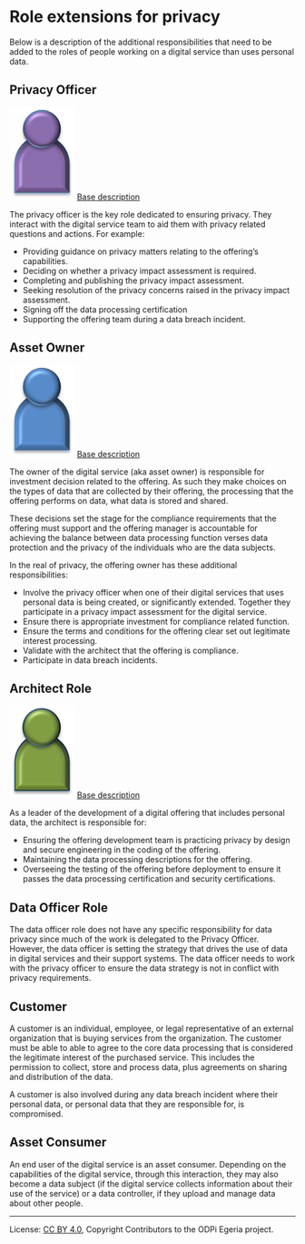 <!-- SPDX-License-Identifier: CC-BY-4.0 -->
<!-- Copyright Contributors to the ODPi Egeria project. -->

# Role extensions for privacy

Below is a description of the additional responsibilities that need to
be added to the roles of people working on a digital service than
uses personal data.

## Privacy Officer

![Icon](../docs/roles/privacy-officer-role.png) [Base description](../docs/roles/privacy-officer-role.md)

The privacy officer is the key role dedicated to ensuring privacy.
They interact with the digital service team to aid them with privacy related questions
and actions.  For example:

* Providing guidance on privacy matters relating to the offering’s capabilities.
* Deciding on whether a privacy impact assessment is required.
* Completing and publishing the privacy impact assessment.
* Seeking resolution of the privacy concerns raised in the privacy impact assessment.
* Signing off the data processing certification
* Supporting the offering team during a data breach incident.


## Asset Owner

![Icon](../docs/roles/asset-owner-role.png) [Base description](../docs/roles/asset-owner-role.md)

The owner of the digital service (aka asset owner) is responsible for investment decision related to
the offering.  As such they make choices on the types of data that are
collected by their offering, the processing that the offering performs on data,
what data is stored and shared.

These decisions set the stage for the compliance requirements that the
offering must support and the offering manager is accountable for achieving
the balance between data processing function verses data protection
and the privacy of the individuals who are the data subjects.

In the real of privacy, the offering owner has these additional responsibilities:

* Involve the privacy officer when one of their digital services
that uses personal data is being created, or significantly extended.
Together they participate in a privacy impact assessment for the digital service.
* Ensure there is appropriate investment for compliance related function.
* Ensure the terms and conditions for the offering clear set out
legitimate interest processing.
* Validate with the architect that the offering is compliance.
* Participate in data breach incidents.
 

## Architect Role

![Icon](../docs/roles/architect-role.png) [Base description](../docs/roles/architect-role.md)

As a leader of the development of a digital offering that
includes personal data, the architect is responsible for:

* Ensuring the offering development team is practicing privacy by design
and secure engineering in the coding of the offering.
* Maintaining the data processing descriptions for the offering.
* Overseeing the testing of the offering before deployment to ensure
it passes the data processing certification and security certifications.


## Data Officer Role

The data officer role does not have any specific responsibility
for data privacy since much of the work is delegated to the Privacy Officer.
However, the data officer is setting the strategy that drives the use of 
data in digital services and their support systems.  The data officer
needs to work with the privacy officer to ensure the data strategy is not
in conflict with privacy requirements.


## Customer

A customer is an individual, employee, or legal representative of an external organization
that is buying services from the organization.
The customer must be able to able to agree to the core data processing that is considered
the legitimate interest of the purchased service.
This includes the permission to collect, store and process data,
plus agreements on sharing and distribution of the data.

A customer is also involved during any data breach incident
where their personal data, or personal data that they are responsible for,
is compromised.

## Asset Consumer

An end user of the digital service is an asset consumer.
Depending on the capabilities of the digital service,
through this interaction, they may also become a data subject (if the
digital service collects information about their use of the service)
or a data controller, if they upload and manage data about other people.



----
License: [CC BY 4.0](https://creativecommons.org/licenses/by/4.0/),
Copyright Contributors to the ODPi Egeria project.